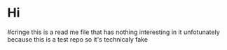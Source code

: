 # Hi 

#cringe
this is a read me file that has nothing interesting in it unfotunately because this is a test repo so it's technicaly fake 
